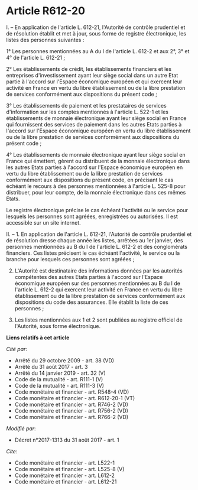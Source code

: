 # Article R612-20

I. – En application de l'article L. 612-21, l'Autorité de contrôle prudentiel et de résolution établit et met à jour, sous
forme de registre électronique, les listes des personnes suivantes : 

1° Les personnes mentionnées au A du I de l'article L. 612-2 et aux 2°, 3° et 4° de l'article L. 612-21 ; 

2° Les établissements de crédit, les établissements financiers et les entreprises d'investissement ayant leur siège social
dans un autre Etat partie à l'accord sur l'Espace économique européen et qui exercent leur activité en France en vertu du
libre établissement ou de la libre prestation de services conformément aux dispositions du présent code ; 

3° Les établissements de paiement et les prestataires de services d'information sur les comptes mentionnés à l'article L.
522-1 et les établissements de monnaie électronique ayant leur siège social en France qui fournissent des services de
paiement dans les autres Etats parties à l'accord sur l'Espace économique européen en vertu du libre établissement ou de la
libre prestation de services conformément aux dispositions du présent code ; 

4° Les établissements de monnaie électronique ayant leur siège social en France qui émettent, gèrent ou distribuent de la
monnaie électronique dans les autres Etats parties à l'accord sur l'Espace économique européen en vertu du libre
établissement ou de la libre prestation de services conformément aux dispositions du présent code, en précisant le cas
échéant le recours à des personnes mentionnées à l'article L. 525-8 pour distribuer, pour leur compte, de la monnaie
électronique dans ces mêmes Etats. 

Le registre électronique précise le cas échéant l'activité ou le service pour lesquels les personnes sont agréées,
enregistrées ou autorisées. Il est accessible sur un site internet. 

II. – 1. En application de l'article L. 612-21, l'Autorité de contrôle prudentiel et de résolution dresse chaque année les
listes, arrêtées au 1er janvier, des personnes mentionnées au B du I de l'article L. 612-2 et des conglomérats financiers.
Ces listes précisent le cas échéant l'activité, le service ou la branche pour lesquels ces personnes sont agréées ; 

2. L'Autorité est destinataire des informations données par les autorités compétentes des autres Etats parties à l'accord sur
l'Espace économique européen sur des personnes mentionnées au B du I de l'article L. 612-2 qui exercent leur activité en
France en vertu du libre établissement ou de la libre prestation de services conformément aux dispositions du code des
assurances. Elle établit la liste de ces personnes ; 

3. Les listes mentionnées aux 1 et 2 sont publiées au registre officiel de l'Autorité, sous forme électronique.

**Liens relatifs à cet article**

_Cité par_:

  - Arrêté du 29 octobre 2009 - art. 38 (VD)
  - Arrêté du 31 août 2017 - art. 3
  - Arrêté du 14 janvier 2019 - art. 32 (V)
  - Code de la mutualité - art. R111-1 (V)
  - Code de la mutualité - art. R111-3 (V)
  - Code monétaire et financier - art. R548-4 (VD)
  - Code monétaire et financier - art. R612-20-1 (VT)
  - Code monétaire et financier - art. R746-2 (VD)
  - Code monétaire et financier - art. R756-2 (VD)
  - Code monétaire et financier - art. R766-2 (VD)

_Modifié par_:

  - Décret n°2017-1313 du 31 août 2017 - art. 1

_Cite_:

  - Code monétaire et financier - art. L522-1
  - Code monétaire et financier - art. L525-8 (V)
  - Code monétaire et financier - art. L612-2
  - Code monétaire et financier - art. L612-21
